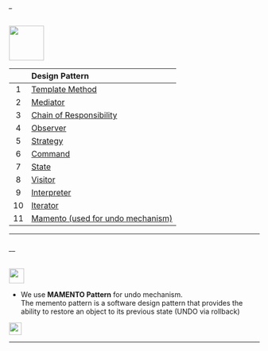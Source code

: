 ###### _

<img src="https://img.shields.io/badge/-Behavioural Patterns%20-blue" height=70px>


|     | Design Pattern             |
|:---:|:------------------------------| 
|  1  |[Template Method]()   |
|  2  |[Mediator]()   | 
|  3  |[Chain of Responsibility]()   | 
|  4  |[Observer]()   | 
|  5  |[Strategy]()   | 
|  6  |[Command]()   | 
|  7  |[State]()   | 
|  8  |[Visitor]()   | 
|  9  |[Interpreter]()   | 
|  10  |[Iterator]()   | 
|  11  |[Mamento (used for undo mechanism)](https://github.com/sshalem/JAVA/tree/master/_8_Design_Patterns/Behavioural/Mamento)   | 

------------------------------------------------------------------------------------------------------------------------------------
###### __

<img src="https://img.shields.io/badge/-MAMENTO Pattern%20-blue" height=30px> 

* We use **MAMENTO Pattern** for undo mechanism. </br>
 The memento pattern is a software design pattern that provides the ability to restore an object to its previous state (UNDO via rollback)



[<img src="https://img.shields.io/badge/-Back to top%20-brown" height=25px>](#_)



------------------------------------------------------------------------------------------------------------------------------------
